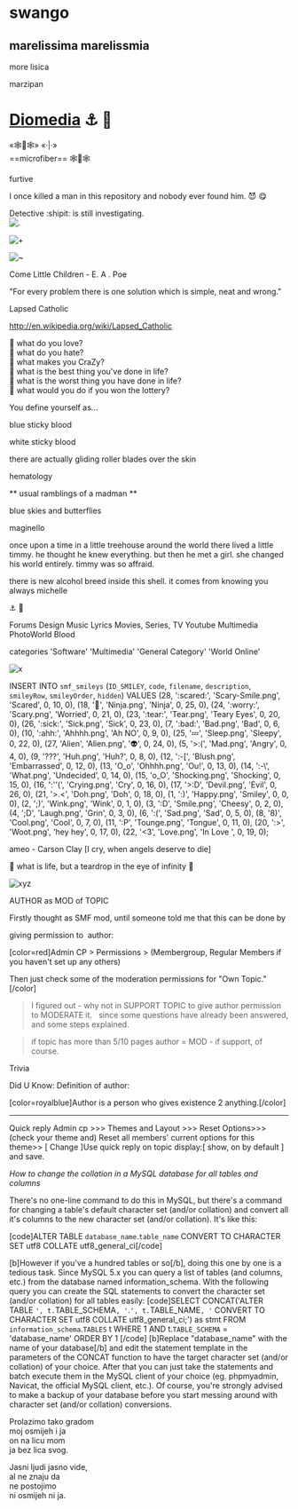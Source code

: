 # swango


marelissima
marelissmia
---
more lisica


marzipan


# [Diomedia](diomed.github.io/dcsfy) :anchor: :trident:

«🕸🔱🕸»
«·|·»  
==microfiber==
🕸🔱🕸

furtive  

I once killed a man in this repository
and nobody ever found him. :smiling_imp: :yum:

Detective :shipit: is still investigating.  
![.](http://40.media.tumblr.com/76e5d4bc277a96afed0b4afd0e0326dd/tumblr_inline_nm499qAPOz1r6eo58_540.png)

![+](https://31.media.tumblr.com/eab6bb3e60a77c54a1f0c3954b1b018d/tumblr_noil3axrUf1qhnszoo1_400.gif)

![~](http://www.clker.com/cliparts/e/c/c/3/1330741709642872231love-birds-on-branch-650x550-hi.png)  

Come Little Children  - E. A . Poe

"For every problem there is one solution which is simple, neat and wrong." 


Lapsed Catholic

http://en.wikipedia.org/wiki/Lapsed_Catholic

:gem: what do you love?  
:gem: what do you hate?  
:gem: what makes you CraZy?  
:gem: what is the best thing you've done in life?  
:gem: what is the worst thing you have done in life?  
:gem: what would you do if you won the lottery?

You define yourself as...

blue sticky blood

white sticky blood


there are actually gliding roller blades over the skin

hematology

** usual ramblings of a madman **

blue skies and butterflies

maginello

once upon a time in a little treehouse around the world there lived a little timmy. he thought he knew everything. but then he met a girl. she changed his world entirely. timmy was so affraid.

there is new alcohol breed inside this shell. it comes from knowing you always michelle

:anchor: :baby:

Forums
Design
Music
Lyrics
Movies, Series, TV
Youtube Multimedia
PhotoWorld
Blood

categories
'Software'
'Multimedia'
'General Category'
'World Online'

![x](http://i8.photobucket.com/albums/a38/whitesroad/SPEED/forest4.jpg)

INSERT INTO `smf_smileys` (`ID_SMILEY`, `code`, `filename`, `description`, `smileyRow`, `smileyOrder`, `hidden`) VALUES
(28, ':scared:', 'Scary-Smile.png', 'Scared', 0, 10, 0),
(18, ':ninja:', 'Ninja.png', 'Ninja', 0, 25, 0),
(24, ':worry:', 'Scary.png', 'Worried', 0, 21, 0),
(23, ':tear:', 'Tear.png', 'Teary Eyes', 0, 20, 0),
(26, ':sick:', 'Sick.png', 'Sick', 0, 23, 0),
(7, ':bad:', 'Bad.png', 'Bad', 0, 6, 0),
(10, ':ahh:', 'Ahhhh.png', 'Ah NO', 0, 9, 0),
(25, ':zzz:', 'Sleep.png', 'Sleepy', 0, 22, 0),
(27, 'Alien', 'Alien.png', ':alien:', 0, 24, 0),
(5, '>:(', 'Mad.png', 'Angry', 0, 4, 0),
(9, '???', 'Huh.png', 'Huh?', 0, 8, 0),
(12, ':-[', 'Blush.png', 'Embarrassed', 0, 12, 0),
(13, 'O_o', 'Ohhhh.png', 'Ou!', 0, 13, 0),
(14, ':-\\', 'What.png', 'Undecided', 0, 14, 0),
(15, 'o_O', 'Shocking.png', 'Shocking', 0, 15, 0),
(16, ':''(', 'Crying.png', 'Cry', 0, 16, 0),
(17, '>:D', 'Devil.png', 'Evil', 0, 26, 0),
(21, '>.<', 'Doh.png', 'Doh', 0, 18, 0),
(1, ':)', 'Happy.png', 'Smiley', 0, 0, 0),
(2, ';)', 'Wink.png', 'Wink', 0, 1, 0),
(3, ':D', 'Smile.png', 'Cheesy', 0, 2, 0),
(4, ';D', 'Laugh.png', 'Grin', 0, 3, 0),
(6, ':(', 'Sad.png', 'Sad', 0, 5, 0),
(8, '8)', 'Cool.png', 'Cool', 0, 7, 0),
(11, ':P', 'Tounge.png', 'Tongue', 0, 11, 0),
(20, ':>', 'Woot.png', 'hey hey', 0, 17, 0),
(22, '<3', 'Love.png', 'In Love ', 0, 19, 0);

ameo - Carson Clay [I cry, when angels deserve to die]

:gem: what is life, but a teardrop in the eye of infinity :gem:

![xyz](http://img.photobucket.com/albums/v162/phennec/Alexander%20Skarsgard/Askars_starpower103.png)

AUTHOR as MOD of TOPIC

Firstly thought as SMF mod, until someone told me that this can be done by 

giving permission to  author:

[color=red]Admin CP > Permissions > (Membergroup, Regular Members if you haven't set up any others) 

Then just check some of the moderation permissions for "Own Topic." [/color]

> I figured out - why not in SUPPORT TOPIC to give author permission to MODERATE it.
   since some questions have already been answered, and some steps explained.

> if topic has more than 5/10 pages author = MOD - if support, of course.



Trivia

Did U Know: Definition of author:

[color=royalblue]Author is a person who gives existence 2 anything.[/color]
***************************************

Quick reply
Admin cp >>> Themes and Layout >>> Reset Options>>> (check your theme and) Reset all members' current options for this theme>> [ Change ]Use quick reply on topic display:[ show, on by default ] and save.


*How to change the collation in a MySQL database for all tables and columns*

There's no one-line command to do this in MySQL, but there's a command for changing a table's default character set (and/or collation) and convert all it's columns to the new character set (and/or collation). It's like this:

[code]ALTER TABLE `database_name`.`table_name` CONVERT TO CHARACTER SET utf8 COLLATE utf8_general_ci[/code]

[b]However if you've a hundred tables or so[/b], doing this one by one is a tedious task. Since MySQL 5.x you can query a list of tables (and columns, etc.) from the database named information_schema. With the following query you can create the SQL statements to convert the character set (and/or collation) for all tables easily:
[code]SELECT CONCAT('ALTER TABLE `', t.`TABLE_SCHEMA`, '`.`', t.`TABLE_NAME`, '` CONVERT TO CHARACTER SET utf8 COLLATE utf8_general_ci;') as stmt
FROM `information_schema`.`TABLES` t
WHERE 1
AND t.`TABLE_SCHEMA` = 'database_name'
ORDER BY 1
[/code]
[b]Replace "database_name" with the name of your database[/b] and edit the statement template in the parameters of the CONCAT function to have the target character set (and/or collation) of your choice. After that you can just take the statements and batch execute them in the MySQL client of your choice (eg. phpmyadmin, Navicat, the official MySQL client, etc.). Of course, you're strongly advised to make a backup of your database before you start messing around with character set (and/or collation) conversions.


Prolazimo tako gradom  
moj osmijeh i ja  
on na licu mom  
ja bez lica svog.

Jasni ljudi jasno vide,  
al ne znaju da  
ne postojimo  
ni osmijeh ni ja.

